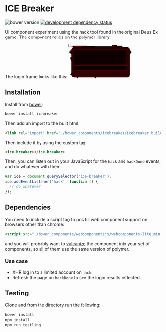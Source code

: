 # ICE Breaker
![bower version](https://badge.fury.io/bo/icebreaker.svg)
[![development dependency status](https://david-dm.org/clux/icebreaker/dev-status.svg)](https://david-dm.org/clux/icebreaker)

UI component experiment using the hack tool found in the original Deus Ex game. The component relies on the [polymer library](http://www.polymer-project.org/).

The login frame looks like this:
![frame!](https://github.com/clux/icebreaker/raw/master/dxice.png)

## Installation
Install from [bower](https://www.npmjs.com/package/bower):

```sh
bower install icebreaker
```

Then add an import to the built html:

```html
<link rel="import" href="./bower_components/icebreaker/icebreaker.build.html">
```

Then include it by using the custom tag:

```html
<ice-breaker></ice-breaker>
```

Then, you can listen out in your JavaScript for the `hack` and `hackDone` events, and do whatever with them.

```js
var ice = document.querySelector('ice-breaker');
ice.addEventListener('hack', function () {
  // do whatever
});
```

## Dependencies
You need to include a script tag to polyfill web component support on browsers other than chrome:

```html
<script src="./bower_components/webcomponentsjs/webcomponents-lite.min.js"></script>
```

and you will probably want to [vulcanize](https://www.npmjs.com/package/vulcanize) the component into your set of components, so all of them use the same version of polymer.

### Use case

- XHR log in to a limited account on `hack`.
- Refresh the page on `hackDone` to see the login results reflected.

## Testing
Clone and from the directory run the following:

```sh
bower install
npm install
npm run testling
```
